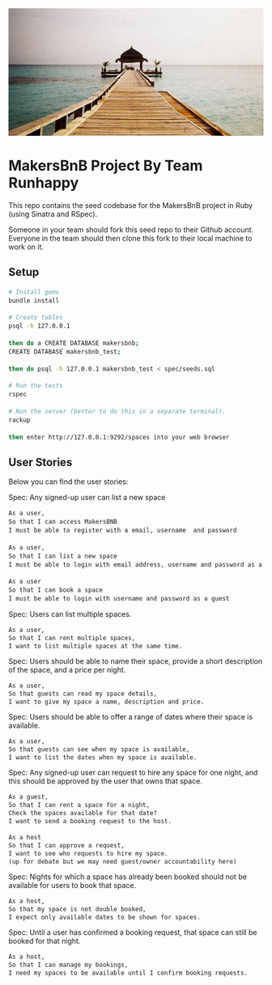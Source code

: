 <img src="images/banner.png">


# MakersBnB Project By Team Runhappy



This repo contains the seed codebase for the MakersBnB project in Ruby (using Sinatra and RSpec).

Someone in your team should fork this seed repo to their Github account. Everyone in the team should then clone this fork to their local machine to work on it.

## Setup

```bash
# Install gems
bundle install

# Create tables
psql -h 127.0.0.1

then do a CREATE DATABASE makersbnb;
CREATE DATABASE makersbnb_test;

then do psql -h 127.0.0.1 makersbnb_test < spec/seeds.sql

# Run the tests
rspec

# Run the server (better to do this in a separate terminal).
rackup

then enter http://127.0.0.1:9292/spaces into your web browser
```

## User Stories

Below you can find the user stories:


Spec: Any signed-up user can list a new space
```bash
As a user, 
So that I can access MakersBNB
I must be able to register with a email, username  and password

As a user, 
So that I can list a new space
I must be able to login with email address, username and password as a host

As a user 
So that I can book a space
I must be able to login with username and password as a guest
``` 

Spec: Users can list multiple spaces. 
```
As a user,
So that I can rent multiple spaces,
I want to list multiple spaces at the same time.
```

Spec: Users should be able to name their space, provide a short description of the space, and a price per night.
```
As a user,
So that guests can read my space details,
I want to give my space a name, description and price.
```

Spec: Users should be able to offer a range of dates where their space is available.
```
As a user,
So that guests can see when my space is available,
I want to list the dates when my space is available.
``` 

Spec: Any signed-up user can request to hire any space for one night, and this should be approved by the user that owns that space.
```
As a guest,
So that I can rent a space for a night,
Check the spaces available for that date?
I want to send a booking request to the host.
 
As a host
So that I can approve a request,
I want to see who requests to hire my space.
(up for debate but we may need guest/owner accountability here)
``` 

Spec: Nights for which a space has already been booked should not be available for users to book that space.
```
As a host, 
So that my space is not double booked,
I expect only available dates to be shown for spaces. 
``` 
 
Spec: Until a user has confirmed a booking request, that space can still be booked for that night.
```
As a host,
So that I can manage my bookings,
I need my spaces to be available until I confirm booking requests.
```
